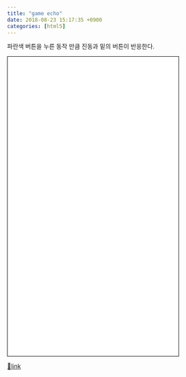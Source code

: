 ```yaml
---
title: "game echo"
date: 2018-08-23 15:17:35 +0900
categories: [html5]
---
```


파란색 버튼을 누른 동작 만큼 진동과 밑의 버튼이 반응한다.  
  
<iframe frameborder="1" height="700" src="/web_work/doc/HTML5/games/echo/index.html" style="border-width: 1px; border-style: solid; border-color: rgb(0, 0, 0);" width="400"></iframe>


[🔗link](http://www.mins01.com/mh/tech/read/1189)